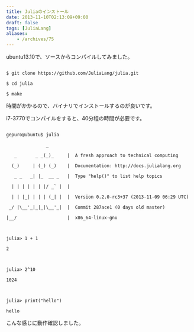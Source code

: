 ```yaml
---
title: Juliaのインストール
date: 2013-11-10T02:13:09+09:00
draft: false
tags: [JuliaLang]
aliases:
    - /archives/75
---
```


ubuntu13.10で、ソースからコンパイルしてみました。

~~~{.sh}
$ git clone https://github.com/JuliaLang/julia.git
$ cd julia
$ make
~~~

時間がかかるので、バイナリでインストールするのが良いです。
i7-3770でコンパイルをすると、40分程の時間が必要です。


~~~{.julia}
gepuro@ubuntu$ julia 
               _
   _       _ _(_)_     |  A fresh approach to technical computing
  (_)     | (_) (_)    |  Documentation: http://docs.julialang.org
   _ _   _| |_  __ _   |  Type "help()" to list help topics
  | | | | | | |/ _` |  |
  | | |_| | | | (_| |  |  Version 0.2.0-rc3+37 (2013-11-09 06:29 UTC)
 _/ |\__'_|_|_|\__'_|  |  Commit 287ace1 (0 days old master)
|__/                   |  x86_64-linux-gnu

julia> 1 + 1
2

julia> 2^10
1024

julia> print("hello")
hello
~~~

こんな感じに動作確認しました。


